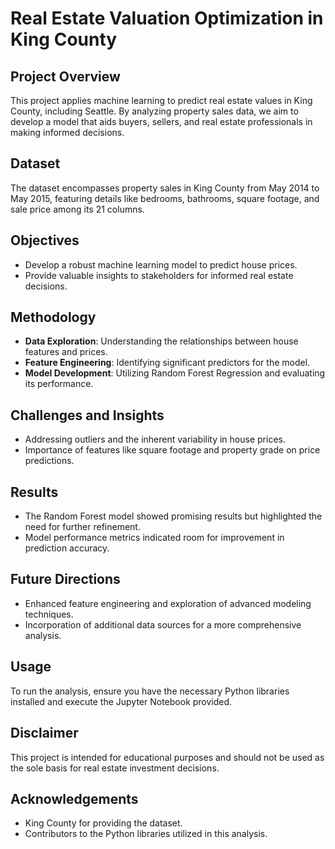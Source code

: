 # Real Estate Valuation Optimization in King County

## Project Overview
This project applies machine learning to predict real estate values in King County, including Seattle. By analyzing property sales data, we aim to develop a model that aids buyers, sellers, and real estate professionals in making informed decisions.

## Dataset
The dataset encompasses property sales in King County from May 2014 to May 2015, featuring details like bedrooms, bathrooms, square footage, and sale price among its 21 columns.

## Objectives
- Develop a robust machine learning model to predict house prices.
- Provide valuable insights to stakeholders for informed real estate decisions.

## Methodology
- **Data Exploration**: Understanding the relationships between house features and prices.
- **Feature Engineering**: Identifying significant predictors for the model.
- **Model Development**: Utilizing Random Forest Regression and evaluating its performance.

## Challenges and Insights
- Addressing outliers and the inherent variability in house prices.
- Importance of features like square footage and property grade on price predictions.

## Results
- The Random Forest model showed promising results but highlighted the need for further refinement.
- Model performance metrics indicated room for improvement in prediction accuracy.

## Future Directions
- Enhanced feature engineering and exploration of advanced modeling techniques.
- Incorporation of additional data sources for a more comprehensive analysis.

## Usage
To run the analysis, ensure you have the necessary Python libraries installed and execute the Jupyter Notebook provided.

## Disclaimer
This project is intended for educational purposes and should not be used as the sole basis for real estate investment decisions.

## Acknowledgements
- King County for providing the dataset.
- Contributors to the Python libraries utilized in this analysis.
